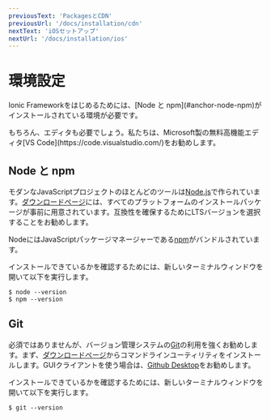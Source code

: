 ```yaml
---
previousText: 'PackagesとCDN'
previousUrl: '/docs/installation/cdn'
nextText: 'iOSセットアップ'
nextUrl: '/docs/installation/ios'
---
```


# 環境設定

<p class="intro" markdown="1">
Ionic Frameworkをはじめるためには、[Node と npm](#anchor-node-npm)がインストールされている環境が必要です。
</p>
<p class="intro" markdown="1">
もちろん、エディタも必要でしょう。私たちは、Microsoft製の無料高機能エディタ[VS Code](https://code.visualstudio.com/)をお勧めします。
</p>

## Node と npm

モダンなJavaScriptプロジェクトのほとんどのツールは[Node.js](/docs/faq/glossary#node)で作られています。[ダウンロードページ](https://nodejs.org/en/download/)には、すべてのプラットフォームのインストールパッケージが事前に用意されています。互換性を確保するためにLTSバージョンを選択することをお勧めします。

NodeにはJavaScriptパッケージマネージャーである[npm](/docs/faq/glossary#npm)がバンドルされています。

インストールできているかを確認するためには、新しいターミナルウィンドウを開いて以下を実行します。

```shell
$ node --version
$ npm --version
```

## Git

必須ではありませんが、バージョン管理システムの[Git](/docs/faq/glossary#git)の利用を強くお勧めします。まず、[ダウンロードページ](https://git-scm.com/downloads)からコマンドラインユーティリティをインストールします。GUIクライアントを使う場合は、[Github Desktop](https://desktop.github.com/)をお勧めします。

インストールできているかを確認するためには、新しいターミナルウィンドウを開いて以下を実行します。

```shell
$ git --version
```

